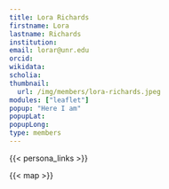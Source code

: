```yaml
---
title: Lora Richards
firstname: Lora
lastname: Richards
institution: 
email: lorar@unr.edu
orcid: 
wikidata: 
scholia: 
thumbnail:
  url: /img/members/lora-richards.jpeg
modules: ["leaflet"]
popup: "Here I am"
popupLat: 
popupLong: 
type: members
---
```


{{< persona_links >}}

{{< map >}}
